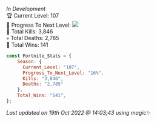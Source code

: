 
  *In Development*<br>
  🏆 Current Level: 107<br>
  🎉 Progress To Next Level: ![](https://geps.dev/progress/16)<br>
  🎯 Total Kills: 3,846<br>
  💀 Total Deaths: 2,785<br>
  👑 Total Wins: 141<br>
```js
const Fortnite_Stats = {
    Season: {    
      Current_Level: "107",
      Progress_To_Next_Level: "16%",
      Kills: "3,846",
      Deaths: "2,785"
    },
    Total_Wins: "141",
}; 
```

<!-- Last updated on Wed Oct 19 2022 14:03:43 GMT+0000 (Coordinated Universal Time) ;-;-->
<i>Last updated on 19th Oct 2022 @ 14:03;43 using magic</i>✨